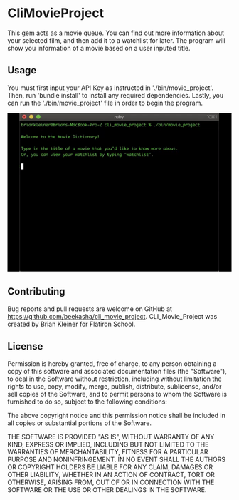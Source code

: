 # CliMovieProject

This gem acts as a movie queue. You can find out more information about your selected film, and then add it to a watchlist for later. The program will show you information of a movie based on a user inputed title. 


## Usage

You must first input your API Key as instructed in './bin/movie_project'. Then, run 'bundle install' to install any required dependencies. Lastly, you can run the './bin/movie_project' file in order to begin the program.

![](demo.gif)

## Contributing

Bug reports and pull requests are welcome on GitHub at https://github.com/beekasha/cli_movie_project.
CLI_Movie_Project was created by Brian Kleiner for Flatiron School.

## License

Permission is hereby granted, free of charge, to any person obtaining a copy of this software and associated documentation files (the "Software"), to deal in the Software without restriction, including without limitation the rights to use, copy, modify, merge, publish, distribute, sublicense, and/or sell copies of the Software, and to permit persons to whom the Software is furnished to do so, subject to the following conditions:

The above copyright notice and this permission notice shall be included in all copies or substantial portions of the Software.

THE SOFTWARE IS PROVIDED "AS IS", WITHOUT WARRANTY OF ANY KIND, EXPRESS OR IMPLIED, INCLUDING BUT NOT LIMITED TO THE WARRANTIES OF MERCHANTABILITY, FITNESS FOR A PARTICULAR PURPOSE AND NONINFRINGEMENT. IN NO EVENT SHALL THE AUTHORS OR COPYRIGHT HOLDERS BE LIABLE FOR ANY CLAIM, DAMAGES OR OTHER LIABILITY, WHETHER IN AN ACTION OF CONTRACT, TORT OR OTHERWISE, ARISING FROM, OUT OF OR IN CONNECTION WITH THE SOFTWARE OR THE USE OR OTHER DEALINGS IN THE SOFTWARE.

